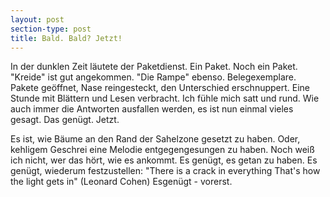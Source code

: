 ```yaml
---
layout: post
section-type: post
title: Bald. Bald? Jetzt!
---
```


In der dunklen Zeit läutete der Paketdienst. Ein Paket. Noch ein Paket. "Kreide" ist gut angekommen. "Die Rampe" ebenso. Belegexemplare. Pakete geöffnet,
Nase reingesteckt, den Unterschied erschnuppert. Eine Stunde mit Blättern und Lesen verbracht. Ich fühle mich satt und rund. Wie auch immer die Antworten
ausfallen werden, es ist nun einmal vieles gesagt.
Das genügt. Jetzt.

Es ist, wie Bäume an den Rand der Sahelzone gesetzt zu haben. Oder, kehligem Geschrei eine Melodie entgegengesungen zu haben. Noch weiß ich nicht, wer das hört, wie
es ankommt. Es genügt, es getan zu haben. Es genügt, wiederum festzustellen:
"There is a crack in everything
That's how the light gets in"
(Leonard Cohen)
Esgenügt - vorerst.
